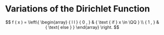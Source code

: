 # Variations of the Dirichlet Function

$$
f ( x ) = \left\{ \begin{array} { l l } { 0 , } & { \text { if } x \in \QQ } \\ { 1 , } & { \text{ else } } \end{array} \right.
$$